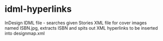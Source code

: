 # idml-hyperlinks
InDesign IDML file - searches given Stories XML file for cover images named ISBN.jpg, extracts ISBN and spits out XML hyperlinks to be inserted into designmap.xml
